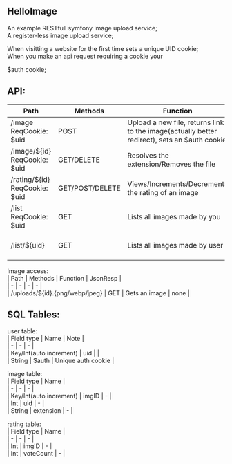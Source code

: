 HelloImage
-------------

An example RESTfull symfony image upload service;       
A register-less image upload service;        

When visitting a website for the first time sets a unique UID cookie;       
When you make an api request requiring a cookie your       

$auth cookie;

## API:       
| Path | Methods | Function | JsonResp |       
| - | - | - | - |       
| /image ReqCookie: $uid | POST | Upload a new file, returns link to the image(actually better redirect), sets an $auth cookie | none |       
| /image/${id} ReqCookie: $uid | GET/DELETE | Resolves the extension/Removes the file | { 'ext': '{.png/.webp/.jpeg}, 'uid': number  }  |       
| /rating/${id} ReqCookie: $uid | GET/POST/DELETE | Views/Increments/Decrements the rating of an image | { 'rating': number } / none / none |       
| /list ReqCookie: $uid | GET | Lists all images made by you | { [ 'imgs': {'imgID': number, 'url': string }, 'imgs'(...) ] } |       
| /list/${uid} | GET | Lists all images made by user | { [ 'imgs': {'imgID': number, 'url': string }, 'imgs'(...) ] } |       

Image access:       
| Path | Methods | Function | JsonResp |       
| - | - | - | - |       
| /uploads/${id}.{png/webp/jpeg} | GET | Gets an image | none |       

## SQL Tables:       

user table:       
| Field type | Name | Note |       
| - | - | - |       
| Key/Int(auto increment) | uid | |       
| String | $auth | Unique auth cookie |       

image table:       
| Field type | Name |       
| - | - | - |       
| Key/Int(auto increment) | imgID | - |       
| Int | uid | - |       
| String | extension | - |       

rating table:       
| Field type | Name |       
| - | - | - |       
| Int | imgID | - |       
| Int | voteCount | - |       

